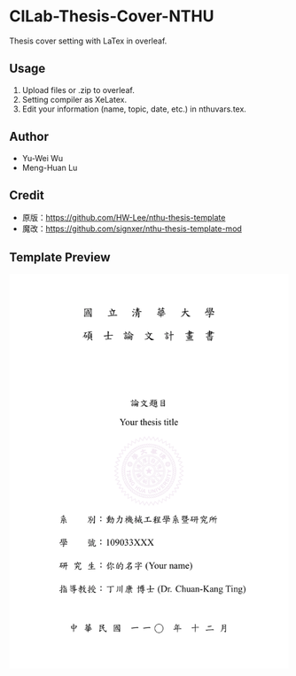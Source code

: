 # CILab-Thesis-Cover-NTHU
Thesis cover setting with LaTex in overleaf.

## Usage
1. Upload files or .zip to overleaf.
2. Setting compiler as XeLatex.
3. Edit your information (name, topic, date, etc.) in nthuvars.tex.

## Author
* Yu-Wei Wu
* Meng-Huan Lu

## Credit
* 原版：https://github.com/HW-Lee/nthu-thesis-template
* 魔改：https://github.com/signxer/nthu-thesis-template-mod

## Template Preview
<img src="NTHU_thesis_cover.png" alt="drawing" width="600"/>
